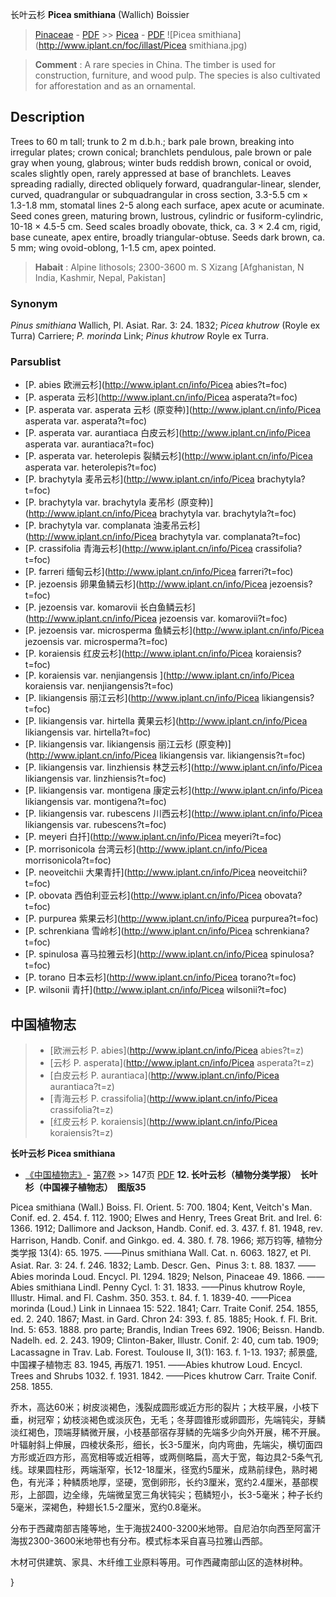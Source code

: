 长叶云杉 **Picea smithiana** (Wallich) Boissier

> [Pinaceae](http://www.iplant.cn/info/Pinaceae?t=foc) - [PDF](http://www.iplant.cn/foc/pdf/Pinaceae.pdf) >> [Picea](http://www.iplant.cn/info/Picea?t=foc) - [PDF](http://www.iplant.cn/foc/pdf/Picea.pdf)
![Picea smithiana](http://www.iplant.cn/foc/illast/Picea smithiana.jpg)

> **Comment** : 
> A rare species in China. The timber is used for construction, furniture, and wood pulp. The species is also cultivated for afforestation and as an ornamental.

## Description

Trees to 60 m tall; trunk to 2 m d.b.h.; bark pale brown, breaking into irregular plates; crown conical; branchlets pendulous, pale brown or pale gray when young, glabrous; winter buds reddish brown, conical or ovoid, scales slightly open, rarely appressed at base of branchlets. Leaves spreading radially, directed obliquely forward, quadrangular-linear, slender, curved, quadrangular or subquadrangular in cross section, 3.3-5.5 cm ×  1.3-1.8 mm, stomatal lines 2-5 along each surface, apex acute or acuminate. Seed cones green, maturing brown, lustrous, cylindric or fusiform-cylindric, 10-18 ×  4.5-5 cm. Seed scales broadly obovate, thick, ca. 3 ×  2.4 cm, rigid, base cuneate, apex entire, broadly triangular-obtuse. Seeds dark brown, ca. 5 mm; wing ovoid-oblong, 1-1.5 cm, apex pointed.

> **Habait** : 
> Alpine lithosols; 2300-3600 m. S Xizang [Afghanistan, N India, Kashmir, Nepal, Pakistan]

### Synonym
*Pinus smithiana* Wallich, Pl. Asiat. Rar. 3: 24. 1832; *Picea khutrow* (Royle ex Turra) Carriere; *P. morinda* Link; *Pinus khutrow* Royle ex Turra.

### Parsublist

* [P.  abies  欧洲云杉](http://www.iplant.cn/info/Picea abies?t=foc)
* [P.  asperata  云杉](http://www.iplant.cn/info/Picea asperata?t=foc)
* [P.  asperata var. asperata  云杉 (原变种)](http://www.iplant.cn/info/Picea asperata var. asperata?t=foc)
* [P.  asperata var. aurantiaca  白皮云杉](http://www.iplant.cn/info/Picea asperata var. aurantiaca?t=foc)
* [P.  asperata var. heterolepis  裂鳞云杉](http://www.iplant.cn/info/Picea asperata var. heterolepis?t=foc)
* [P.  brachytyla  麦吊云杉](http://www.iplant.cn/info/Picea brachytyla?t=foc)
* [P.  brachytyla var. brachytyla  麦吊杉 (原变种)](http://www.iplant.cn/info/Picea brachytyla var. brachytyla?t=foc)
* [P.  brachytyla var. complanata  油麦吊云杉](http://www.iplant.cn/info/Picea brachytyla var. complanata?t=foc)
* [P.  crassifolia  青海云杉](http://www.iplant.cn/info/Picea crassifolia?t=foc)
* [P.  farreri  缅甸云杉](http://www.iplant.cn/info/Picea farreri?t=foc)
* [P.  jezoensis  卵果鱼鳞云杉](http://www.iplant.cn/info/Picea jezoensis?t=foc)
* [P.  jezoensis var. komarovii  长白鱼鳞云杉](http://www.iplant.cn/info/Picea jezoensis var. komarovii?t=foc)
* [P.  jezoensis var. microsperma  鱼鳞云杉](http://www.iplant.cn/info/Picea jezoensis var. microsperma?t=foc)
* [P.  koraiensis  红皮云杉](http://www.iplant.cn/info/Picea koraiensis?t=foc)
* [P.  koraiensis var. nenjiangensis  ](http://www.iplant.cn/info/Picea koraiensis var. nenjiangensis?t=foc)
* [P.  likiangensis  丽江云杉](http://www.iplant.cn/info/Picea likiangensis?t=foc)
* [P.  likiangensis var. hirtella  黄果云杉](http://www.iplant.cn/info/Picea likiangensis var. hirtella?t=foc)
* [P.  likiangensis var. likiangensis  丽江云杉 (原变种)](http://www.iplant.cn/info/Picea likiangensis var. likiangensis?t=foc)
* [P.  likiangensis var. linzhiensis  林芝云杉](http://www.iplant.cn/info/Picea likiangensis var. linzhiensis?t=foc)
* [P.  likiangensis var. montigena  康定云杉](http://www.iplant.cn/info/Picea likiangensis var. montigena?t=foc)
* [P.  likiangensis var. rubescens  川西云杉](http://www.iplant.cn/info/Picea likiangensis var. rubescens?t=foc)
* [P.  meyeri  白扦](http://www.iplant.cn/info/Picea meyeri?t=foc)
* [P.  morrisonicola  台湾云杉](http://www.iplant.cn/info/Picea morrisonicola?t=foc)
* [P.  neoveitchii  大果青扦](http://www.iplant.cn/info/Picea neoveitchii?t=foc)
* [P.  obovata  西伯利亚云杉](http://www.iplant.cn/info/Picea obovata?t=foc)
* [P.  purpurea  紫果云杉](http://www.iplant.cn/info/Picea purpurea?t=foc)
* [P.  schrenkiana  雪岭杉](http://www.iplant.cn/info/Picea schrenkiana?t=foc)
* [P.  spinulosa  喜马拉雅云杉](http://www.iplant.cn/info/Picea spinulosa?t=foc)
* [P.  torano  日本云杉](http://www.iplant.cn/info/Picea torano?t=foc)
* [P.  wilsonii  青扦](http://www.iplant.cn/info/Picea wilsonii?t=foc)

## 中国植物志

> * [欧洲云杉  P.  abies](http://www.iplant.cn/info/Picea abies?t=z)
> * [云杉  P.  asperata](http://www.iplant.cn/info/Picea asperata?t=z)
> * [白皮云杉  P.  aurantiaca](http://www.iplant.cn/info/Picea aurantiaca?t=z)
> * [青海云杉  P.  crassifolia](http://www.iplant.cn/info/Picea crassifolia?t=z)
> * [红皮云杉  P.  koraiensis](http://www.iplant.cn/info/Picea koraiensis?t=z)

**长叶云杉 Picea smithiana**

* [《中国植物志》](http://www.iplant.cn/frps)- [第7卷](http://www.iplant.cn/frps/vol/7) >> 147页 [PDF](http://www.iplant.cn/frps/pdf/7/147a.pdf)
**12. 长叶云杉（植物分类学报）　长叶杉（中国裸子植物志）　图版35**

Picea smithiana (Wall.) Boiss. Fl. Orient. 5: 700. 1804; Kent, Veitch's Man. Conif. ed. 2. 454. f. 112. 1900; Elwes and Henry, Trees Great Brit. and Irel. 6: 1366. 1912; Dallimore and Jackson, Handb. Conif. ed. 3. 437. f. 81. 1948, rev. Harrison, Handb. Conif. and Ginkgo. ed. 4. 380. f. 78. 1966; 郑万钧等, 植物分类学报 13(4): 65. 1975. ——Pinus smithiana Wall. Cat. n. 6063. 1827, et Pl. Asiat. Rar. 3: 24. f. 246. 1832; Lamb. Descr. Gen、Pinus 3: t. 88. 1837. ——Abies morinda Loud. Encycl. Pl. 1294. 1829; Nelson, Pinaceae 49. 1866. ——Abies smithiana Lindl. Penny Cycl. 1: 31. 1833. ——Pinus khutrow Royle, Illustr. Himal. and Fl. Cashm. 350. 353. t. 84. f. 1. 1839-40. ——Picea morinda (Loud.) Link in Linnaea 15: 522. 1841; Carr. Traite Conif. 254. 1855, ed. 2. 240. 1867; Mast. in Gard. Chron 24: 393. f. 85. 1885; Hook. f. Fl. Brit. Ind. 5: 653. 1888. pro parte; Brandis, Indian Trees 692. 1906; Beissn. Handb. Nadelh. ed. 2. 243. 1909; Clinton-Baker, Illustr. Conif. 2: 40, cum tab. 1909; Lacassagne in Trav. Lab. Forest. Toulouse Ⅱ, 3(1): 163. f. 1-13. 1937; 郝景盛, 中国裸子植物志 83. 1945, 再版71. 1951. ——Abies khutrow Loud. Encycl. Trees and Shrubs 1032. f. 1931. 1842. ——Pices khutrow Carr. Traite Conif. 258. 1855.

乔木，高达60米；树皮淡褐色，浅裂成圆形或近方形的裂片；大枝平展，小枝下垂，树冠窄；幼枝淡褐色或淡灰色，无毛；冬芽圆锥形或卵圆形，先端钝尖，芽鳞淡红褐色，顶端芽鳞微开展，小枝基部宿存芽鳞的先端多少向外开展，稀不开展。叶辐射斜上伸展，四棱状条形，细长，长3-5厘米，向内弯曲，先端尖，横切面四方形或近四方形，高宽相等或近相等，或两侧略扁，高大于宽，每边具2-5条气孔线。球果圆柱形，两端渐窄，长12-18厘米，径宽约5厘米，成熟前绿色，熟时褐色，有光泽；种鳞质地厚，坚硬，宽倒卵形，长约3厘米，宽约2.4厘米，基部楔形，上部圆，边全缘，先端微呈宽三角状钝尖；苞鳞短小，长3-5毫米；种子长约5毫米，深褐色，种翅长1.5-2厘米，宽约0.8毫米。

分布于西藏南部吉隆等地，生于海拔2400-3200米地带。自尼泊尔向西至阿富汗海拔2300-3600米地带也有分布。模式标本采自喜马拉雅山西部。

木材可供建筑、家具、木纤维工业原料等用。可作西藏南部山区的造林树种。

}